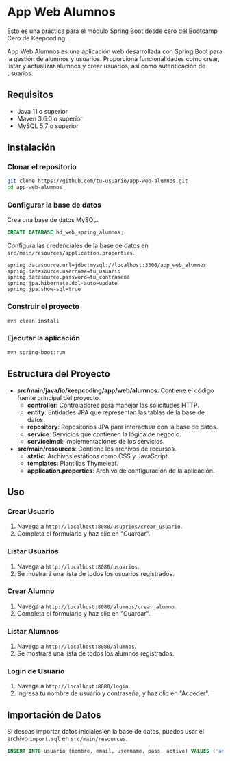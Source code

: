 # App Web Alumnos

Esto es una práctica para el módulo Spring Boot desde cero del Bootcamp Cero de Keepcoding.

App Web Alumnos es una aplicación web desarrollada con Spring Boot para la gestión de alumnos y usuarios. 
Proporciona funcionalidades como crear, listar y actualizar alumnos y crear usuarios, así como autenticación de usuarios.

## Requisitos

- Java 11 o superior
- Maven 3.6.0 o superior
- MySQL 5.7 o superior

## Instalación

### Clonar el repositorio

```bash
git clone https://github.com/tu-usuario/app-web-alumnos.git
cd app-web-alumnos
```

### Configurar la base de datos

Crea una base de datos MySQL.

```sql
CREATE DATABASE bd_web_spring_alumnos;
```

Configura las credenciales de la base de datos en `src/main/resources/application.properties`.

```properties
spring.datasource.url=jdbc:mysql://localhost:3306/app_web_alumnos
spring.datasource.username=tu_usuario
spring.datasource.password=tu_contraseña
spring.jpa.hibernate.ddl-auto=update
spring.jpa.show-sql=true
```

### Construir el proyecto

```bash
mvn clean install
```

### Ejecutar la aplicación

```bash
mvn spring-boot:run
```

## Estructura del Proyecto

- **src/main/java/io/keepcoding/app/web/alumnos**: Contiene el código fuente principal del proyecto.
  - **controller**: Controladores para manejar las solicitudes HTTP.
  - **entity**: Entidades JPA que representan las tablas de la base de datos.
  - **repository**: Repositorios JPA para interactuar con la base de datos.
  - **service**: Servicios que contienen la lógica de negocio.
  - **serviceimpl**: Implementaciones de los servicios.
- **src/main/resources**: Contiene los archivos de recursos.
  - **static**: Archivos estáticos como CSS y JavaScript.
  - **templates**: Plantillas Thymeleaf.
  - **application.properties**: Archivo de configuración de la aplicación.

## Uso

### Crear Usuario

1. Navega a `http://localhost:8080/usuarios/crear_usuario`.
2. Completa el formulario y haz clic en "Guardar".

### Listar Usuarios

1. Navega a `http://localhost:8080/usuarios`.
2. Se mostrará una lista de todos los usuarios registrados.

### Crear Alumno

1. Navega a `http://localhost:8080/alumnos/crear_alumno`.
2. Completa el formulario y haz clic en "Guardar".

### Listar Alumnos

1. Navega a `http://localhost:8080/alumnos`.
2. Se mostrará una lista de todos los alumnos registrados.

### Login de Usuario

1. Navega a `http://localhost:8080/login`.
2. Ingresa tu nombre de usuario y contraseña, y haz clic en "Acceder".

## Importación de Datos

Si deseas importar datos iniciales en la base de datos, puedes usar el archivo `import.sql` en `src/main/resources`.

```sql
INSERT INTO usuario (nombre, email, username, pass, activo) VALUES ('admin', 'admin@example.com', 'admin', 'admin', true);
```



